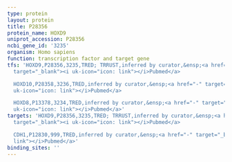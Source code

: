 ```yaml
---
type: protein
layout: protein
title: P28356
protein_name: HOXD9
uniprot_accession: P28356
ncbi_gene_id: '3235'
organism: Homo sapiens
function: transcription factor and target gene
tfs: 'HOXD9,P28356,3235,TRED; TRRUST,inferred by curator,&ensp;<a href="https://www.ncbi.nlm.nih.gov/pubmed/?term=7926763%5Buid%5D"
  target="_blank"><i uk-icon="icon: link"></i>Pubmed</a>

  HOXD10,P28358,3236,TRED,inferred by curator,&ensp;<a href="-" target="_blank"><i
  uk-icon="icon: link"></i>Pubmed</a>

  HOXD8,P13378,3234,TRED,inferred by curator,&ensp;<a href="-" target="_blank"><i
  uk-icon="icon: link"></i>Pubmed</a>'
targets: 'HOXD9,P28356,3235,TRED; TRRUST,inferred by curator,&ensp;<a href="https://www.ncbi.nlm.nih.gov/pubmed/?term=7926763%5Buid%5D"
  target="_blank"><i uk-icon="icon: link"></i>Pubmed</a>

  CDH1,P12830,999,TRED,inferred by curator,&ensp;<a href="-" target="_blank"><i uk-icon="icon:
  link"></i>Pubmed</a>'
binding_sites: ''
---
```

